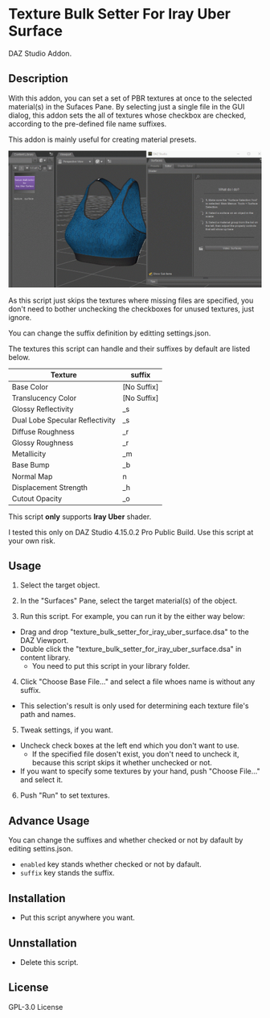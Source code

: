 # Texture Bulk Setter For Iray Uber Surface
DAZ Studio Addon.

## Description
With this addon, you can set a set of PBR textures at once to the selected material(s) in the Sufaces Pane. By selecting just a single file in the GUI dialog, this addon sets the all of textures whose checkbox are checked, according to the pre-defined file name suffixes.

This addon is mainly useful for creating material presets.

![screen1](screen1.gif 'screen1')

As this script just skips the textures where missing files are specified, you don't need to bother unchecking the checkboxes for unused textures, just ignore.

You can change the suffix definition by editting settings.json.

The textures this script can handle and their suffixes by default are listed below.

| Texture | suffix |
| ------- | ------ |
| Base Color | [No Suffix] |
| Translucency Color | [No Suffix] |
| Glossy Reflectivity | _s |
| Dual Lobe Specular Reflectivity | _s |
| Diffuse Roughness | _r |
| Glossy Roughness | _r |
| Metallicity | _m |
| Base Bump | _b |
| Normal Map | n |
| Displacement Strength | _h |
| Cutout Opacity | _o |

This script **only** supports **Iray Uber** shader.

I tested this only on DAZ Studio 4.15.0.2 Pro Public Build. Use this script at your own risk.

## Usage
1. Select the target object.

2. In the "Surfaces" Pane, select the target material(s) of the object.

3. Run this script. For example, you can run it by the either way below:
  * Drag and drop "texture_bulk_setter_for_iray_uber_surface.dsa" to the DAZ Viewport.
  * Double click the "texture_bulk_setter_for_iray_uber_surface.dsa" in content library.
    - You need to put this script in your library folder.

4. Click "Choose Base File..." and select a file whoes name is without any suffix.
  * This selection's result is only used for determining each texture file's path and names.

5. Tweak settings, if you want.
  * Uncheck check boxes at the left end which you don't want to use.
    - If the specified file dosen't exist, you don't need to uncheck it, because this script skips it whether unchecked or not.
  * If you want to specify some textures by your hand, push "Choose File..." and select it.

6. Push "Run" to set textures.

## Advance Usage
You can change the suffixes and whether checked or not by dafault by editing settins.json.

* `enabled` key stands whether checked or not by dafault.
* `suffix` key stands the suffix.

## Installation
* Put this script anywhere you want.

## Unnstallation
* Delete this script.

## License
GPL-3.0 License 
